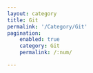 ```yaml
---
layout: category
title: Git
permalink: '/Category/Git'
pagination:
    enabled: true
    category: Git
    permalink: /:num/

---
```


<style>
    background-imgae: url('/public/logo.png');
</style>
